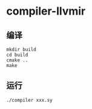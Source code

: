 # compiler-llvmir

## 编译
```
mkdir build
cd build
cmake ..
make
```
## 运行
```
./compiler xxx.sy
```
